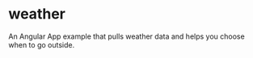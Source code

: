 weather
=======

An Angular App example that pulls weather data and helps you choose when to go outside.
